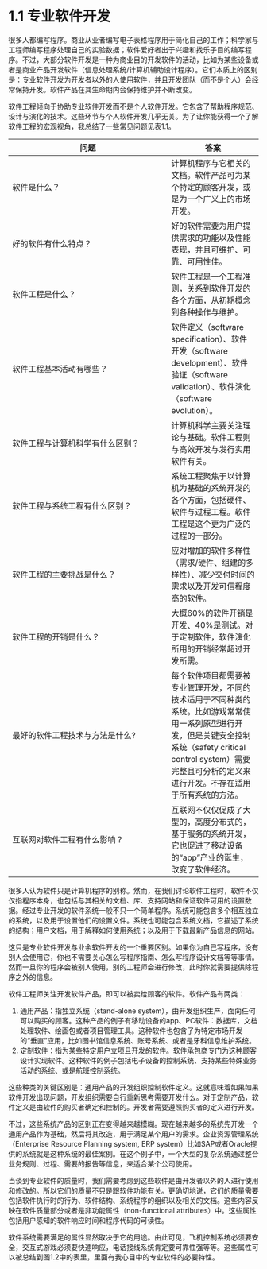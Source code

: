 # 1.1 专业软件开发

很多人都编写程序。商业从业者编写电子表格程序用于简化自己的工作；科学家与工程师编写程序处理自己的实验数据；软件爱好者出于兴趣和找乐子目的编写程序。不过，大部分软件开发是一种为商业目的开发软件的活动，比如为某些设备或者是商业产品开发软件（信息处理系统/计算机辅助设计程序）。它们本质上的区别是：专业软件开发为开发者以外的人使用软件，并且开发团队（而不是个人）会经常保持开发。软件产品在其生命期内会保持维护并不断改变。

软件工程倾向于协助专业软件开发而不是个人软件开发。它包含了帮助程序规范、设计与演化的技术。这些环节与个人软件开发几乎无关。为了让你能获得一个了解软件工程的宏观视角，我总结了一些常见问题见表1.1。

<table data-header-hidden data-full-width="false"><thead><tr><th width="304">问题</th><th>答案</th></tr></thead><tbody><tr><td>软件是什么？</td><td>计算机程序与它相关的文档。软件产品可为某个特定的顾客开发，或是为一个广义上的市场开发。</td></tr><tr><td>好的软件有什么特点？</td><td>好的软件需要为用户提供需求的功能以及性能表现，并且可维护、可靠、可用性佳。</td></tr><tr><td>软件工程是什么？</td><td>软件工程是一个工程准则，关系到软件开发的各个方面，从初期概念到各种操作与维护。</td></tr><tr><td>软件工程基本活动有哪些？</td><td>软件定义（software specification）、软件开发（software development）、软件验证（software validation）、软件演化（software evolution）。</td></tr><tr><td>软件工程与计算机科学有什么区别？</td><td>计算机科学主要关注理论与基础。软件工程则与高效开发与发行实用软件有关。</td></tr><tr><td>软件工程与系统工程有什么区别？</td><td>系统工程聚焦于以计算机为基础的系统开发的各个方面，包括硬件、软件与过程工程。软件工程是这个更为广泛的过程的一部分。</td></tr><tr><td>软件工程的主要挑战是什么？</td><td>应对增加的软件多样性（需求/硬件、组建的多样性）、减少交付时间的需求以及开发可信程度高的软件。</td></tr><tr><td>软件工程的开销是什么？</td><td>大概60%的软件开销是开发、40%是测试。对于定制软件，软件演化所用的开销经常超过开发所需。</td></tr><tr><td>最好的软件工程技术与方法是什么?</td><td>每个软件项目都需要被专业管理开发，不同的技术适用于不同种类的系统。比如游戏常常使用一系列原型进行开发，但是关键安全控制系统（safety critical control system）需要完整且可分析的定义来进行开发。不存在适用于所有系统的方法。</td></tr><tr><td>互联网对软件工程有什么影响？</td><td>互联网不仅仅促成了大型的，高度分布式的，基于服务的系统开发，它也促进了移动设备的“app”产业的诞生，改变了软件经济。</td></tr></tbody></table>

很多人认为软件只是计算机程序的别称。然而，在我们讨论软件工程时，软件不仅仅指程序本身，也包括与其相关的文档、库、支持网站和保证软件可用的设置数据。经过专业开发的软件系统一般不只一个简单程序。系统可能包含多个相互独立的系统，以及用于设置他们的设置文件。系统也可能包含系统文档，它描述了系统的结构；用户文档，用于解释如何使用系统；以及用于下载最新产品信息的网站。

这只是专业软件开发与业余软件开发的一个重要区别。如果你为自己写程序，没有别人会使用它，你也不需要关心怎么写程序指南、怎么写程序设计文档等等事情。然而一旦你的程序会被别人使用，别的工程师会进行修改，此时你就需要提供除程序之外的信息。

软件工程师关注开发软件产品，即可以被卖给顾客的软件。软件产品有两类：

1. 通用产品：指独立系统（stand-alone system），由开发组织生产，面向任何可以购买的顾客。这种产品的例子有移动设备的app、PC软件：数据库，文档处理软件、绘画包或者项目管理工具。这种软件也包含了为特定市场开发的“垂直”应用，比如图书馆信息系统、账号系统、或者是牙科信息维护系统。
2. 定制软件：指为某些特定用户立项且开发的软件。软件承包商专门为这种顾客设计实现软件。这种软件的例子包括电子设备的控制系统、支持某些特殊业务活动的系统、或是航班控制系统。

这些种类的关键区别是：通用产品的开发组织控制软件定义。这就意味着如果如果软件开发出现问题，开发组织需要自行重新思考需要开发什么。对于定制产品，软件定义是由软件的购买者确定和控制的。开发者需要遵照购买者的定义进行开发。

不过，这些系统产品的区别正在变得越来越模糊。现在越来越多的系统先开发一个通用产品作为基础，然后将其改造，用于满足某个用户的需求。企业资源管理系统（Enterprise Resource Planning system, ERP system）比如SAP或者Oracle提供的系统就是这种系统的最佳案例。在这个例子中，一个大型的复杂系统通过整合业务规则、过程、需要的报告等信息，来适合某个公司使用。

当谈到专业软件的质量时，我们需要考虑到这些软件是由开发者以外的人进行使用和修改的。所以它们的质量不只是跟软件功能有关。更确切地说，它们的质量需要包括软件执行时的行为、软件结构、系统程序的组织以及相关的文档。这些内容反映在软件质量部分或者是非功能属性（non-functional attributes）中。这些属性包括用户感知的软件响应时间和程序代码的可读性。

软件系统需要满足的属性显然取决于它的用途。由此可见，飞机控制系统必须要安全，交互式游戏必须要快速响应，电话接线系统肯定要可靠性强等等。这些属性可以被总结到图1.2中的表里，里面有我心目中的专业软件的必要特性。

